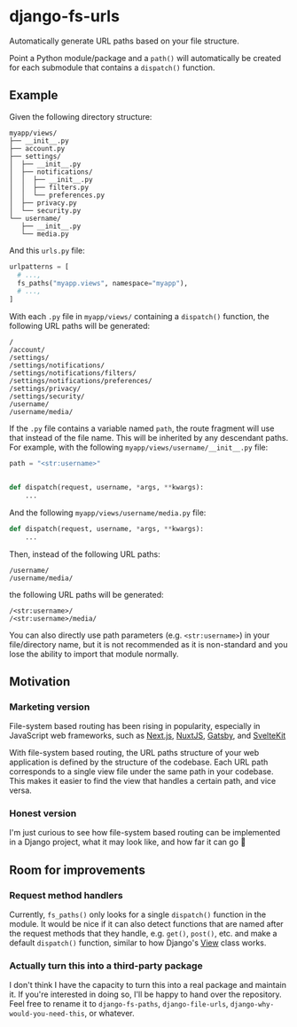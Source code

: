 # django-fs-urls

Automatically generate URL paths based on your file structure.

Point a Python module/package and a `path()` will automatically be created for
each submodule that contains a `dispatch()` function.

## Example

Given the following directory structure:

```
myapp/views/
├── __init__.py
├── account.py
├── settings/
│  ├── __init__.py
│  ├── notifications/
│  │  ├── __init__.py
│  │  ├── filters.py
│  │  └── preferences.py
│  ├── privacy.py
│  └── security.py
└── username/
   ├── __init__.py
   └── media.py
```

And this `urls.py` file:

```py
urlpatterns = [
  # ...,
  fs_paths("myapp.views", namespace="myapp"),
  # ...,
]
```

With each `.py` file in `myapp/views/` containing a `dispatch()` function, the
following URL paths will be generated:

```
/
/account/
/settings/
/settings/notifications/
/settings/notifications/filters/
/settings/notifications/preferences/
/settings/privacy/
/settings/security/
/username/
/username/media/
```

If the `.py` file contains a variable named `path`, the route fragment will use
that instead of the file name. This will be inherited by any descendant paths.
For example, with the following `myapp/views/username/__init__.py` file:

```py
path = "<str:username>"


def dispatch(request, username, *args, **kwargs):
    ...
```

And the following `myapp/views/username/media.py` file:

```py
def dispatch(request, username, *args, **kwargs):
    ...
```

Then, instead of the following URL paths:

```
/username/
/username/media/
```

the following URL paths will be generated:

```
/<str:username>/
/<str:username>/media/
```

You can also directly use path parameters (e.g. `<str:username>`) in your
file/directory name, but it is not recommended as it is non-standard and you
lose the ability to import that module normally.

## Motivation

### Marketing version

File-system based routing has been rising in popularity, especially in
JavaScript web frameworks, such as [Next.js][nextjs], [NuxtJS][nuxtjs],
[Gatsby][gatsby], and [SvelteKit][sveltekit]

With file-system based routing, the URL paths structure of your web application
is defined by the structure of the codebase. Each URL path corresponds to a
single view file under the same path in your codebase. This makes it easier to
find the view that handles a certain path, and vice versa.

### Honest version

I'm just curious to see how file-system based routing can be implemented in a
Django project, what it may look like, and how far it can go 🤷

## Room for improvements

### Request method handlers

Currently, `fs_paths()` only looks for a single `dispatch()` function in the
module. It would be nice if it can also detect functions that are named after
the request methods that they handle, e.g. `get()`, `post()`, etc. and make a
default `dispatch()` function, similar to how Django's [View][django-view] class
works.

### Actually turn this into a third-party package

I don't think I have the capacity to turn this into a real package and
maintain it. If you're interested in doing so, I'll be happy to hand over the
repository. Feel free to rename it to `django-fs-paths`, `django-file-urls`,
`django-why-would-you-need-this`, or whatever.

[nextjs]: https://nextjs.org/docs/routing/introduction
[nuxtjs]: https://nuxtjs.org/docs/features/file-system-routing/
[gatsby]: https://www.gatsbyjs.com/docs/reference/routing/file-system-route-api/
[sveltekit]: https://kit.svelte.dev/docs/routing
[nextjs-dynamic-routes]: https://nextjs.org/docs/routing/dynamic-routes
[django-view]: https://github.com/django/django/blob/f825536b5e09b3a047fec0c10aabd91bace0995c/django/views/generic/base.py#L132-L142

